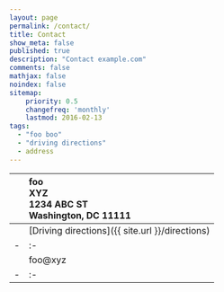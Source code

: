 ```yaml
---
layout: page
permalink: /contact/
title: Contact
show_meta: false
published: true
description: "Contact example.com"
comments: false
mathjax: false
noindex: false
sitemap:
    priority: 0.5
    changefreq: 'monthly'
    lastmod: 2016-02-13
tags:
  - "foo boo"
  - "driving directions"
  - address
---
```



| <i class="fa fa-envelope"></i> | foo<br>XYZ<br>1234 ABC ST<br>Washington, DC 11111   | 
| - | :- |
| <i class="fa fa-car"></i>  | [Driving directions]({{ site.url }}/directions) | 
| - | :- |
| <i class="fa fa-paper-plane">  | foo@xyz | 
| - | :- |

<!--
<a href="https://twitter.com/share" class="twitter-share-button" data-via="{{ site.owner.twitter }}" data-size="small" data-dnt="true">Tweet</a> <a href="javascript:window.print()" class="social-icons" title="Printer friendly format"><i class="fa fa-print"></i></a>

<script>!function(d,s,id){var js,fjs=d.getElementsByTagName(s)[0],p=/^http:/.test(d.location)?'http':'https';if(!d.getElementById(id)){js=d.createElement(s);js.id=id;js.src=p+'://platform.twitter.com/widgets.js';fjs.parentNode.insertBefore(js,fjs);}}(document, 'script', 'twitter-wjs');</script>

{% if site.twitter_widget_id %}
<div class="text-tweets">
<div class="tweets">
<a class="twitter-timeline"
  data-dnt="true"
  width="600"
  height="250"
  href="https://twitter.com/{{ site.owner.twitter }}"
  data-widget-id="{{ site.twitter_widget_id }}"
  data-tweet-limit="2"
  data-chrome="noheader nofooter noborders noscrollbar transparent">
  Recent Tweets</a>
 </div>
<script>
    !function(d,s,id){var js,fjs=d.getElementsByTagName(s)[0],p=/^http:/.test(d.location)?'http':'https';if(!d.getElementById(id)){js=d.createElement(s);js.id=id;js.src=p+"://platform.twitter.com/widgets.js";fjs.parentNode.insertBefore(js,fjs);}}(document,"script","twitter-wjs");
</script>
</div>
{% else %}
Twitter stream will show up here if `twitter_widget_id` is present is `_config.yml`
{% endif %}
-->
